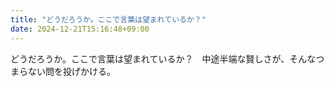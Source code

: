 ```yaml
---
title: "どうだろうか。ここで言葉は望まれているか？"
date: 2024-12-21T15:16:48+09:00
---
```

どうだろうか。ここで言葉は望まれているか？　中途半端な賢しさが、そんなつまらない問を投げかける。
